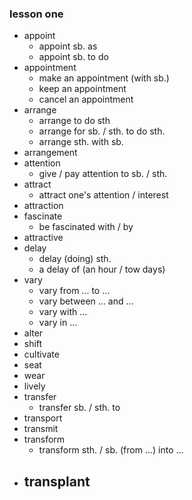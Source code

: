 ### lesson one

* appoint
    - appoint sb. as 
    - appoint sb. to do
* appointment
    - make an appointment (with sb.)
    - keep an appointment
    - cancel an appointment
* arrange 
    - arrange to do sth
    - arrange for sb. / sth. to do sth.
    - arrange sth. with sb.
* arrangement
* attention
    - give / pay attention to sb. / sth.
* attract
    - attract one's attention / interest
* attraction
* fascinate
    - be fascinated with / by
* attractive
* delay
    - delay (doing) sth.
    - a delay of (an hour / tow days)
* vary
    - vary from ... to ...
    - vary between ... and ...
    - vary with ...
    - vary in ...
* alter
* shift
* cultivate
* seat
* wear
* lively
* transfer
    - transfer sb. / sth. to
* transport
* transmit
* transform
    - transform sth. / sb. (from ...) into ...
* transplant
    - 




